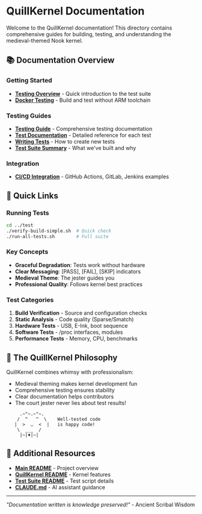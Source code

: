 # QuillKernel Documentation

Welcome to the QuillKernel documentation! This directory contains comprehensive guides for building, testing, and understanding the medieval-themed Nook kernel.

## 📚 Documentation Overview

### Getting Started
- **[Testing Overview](testing-overview.md)** - Quick introduction to the test suite
- **[Docker Testing](docker-testing.md)** - Build and test without ARM toolchain

### Testing Guides
- **[Testing Guide](testing-guide.md)** - Comprehensive testing documentation
- **[Test Documentation](test-documentation.md)** - Detailed reference for each test
- **[Writing Tests](writing-tests.md)** - How to create new tests
- **[Test Suite Summary](test-suite-summary.md)** - What we've built and why

### Integration
- **[CI/CD Integration](ci-integration.md)** - GitHub Actions, GitLab, Jenkins examples

## 🚀 Quick Links

### Running Tests
```bash
cd ../test
./verify-build-simple.sh  # Quick check
./run-all-tests.sh        # Full suite
```

### Key Concepts
- **Graceful Degradation**: Tests work without hardware
- **Clear Messaging**: [PASS], [FAIL], [SKIP] indicators
- **Medieval Theme**: The jester guides you
- **Professional Quality**: Follows kernel best practices

### Test Categories
1. **Build Verification** - Source and configuration checks
2. **Static Analysis** - Code quality (Sparse/Smatch)
3. **Hardware Tests** - USB, E-Ink, boot sequence
4. **Software Tests** - /proc interfaces, modules
5. **Performance Tests** - Memory, CPU, benchmarks

## 🏰 The QuillKernel Philosophy

QuillKernel combines whimsy with professionalism:
- Medieval theming makes kernel development fun
- Comprehensive testing ensures stability
- Clear documentation helps contributors
- The court jester never lies about test results!

```
     .~"~.~"~.
    /  ^   ^  \    Well-tested code
   |  >  ◡  <  |   is happy code!
    \  ___  /      
     |~|♦|~|       
```

## 📖 Additional Resources

- **[Main README](../../README.md)** - Project overview
- **[QuillKernel README](../../README-QUILLKERNEL.md)** - Kernel features
- **[Test Suite README](../test/README.md)** - Test script details
- **[CLAUDE.md](../../CLAUDE.md)** - AI assistant guidance

---

*"Documentation written is knowledge preserved!"* - Ancient Scribal Wisdom